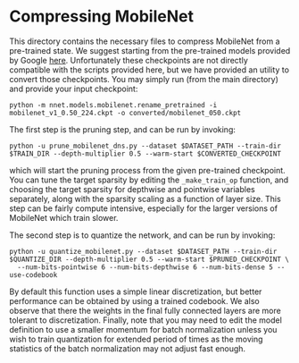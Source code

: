 # Compressing MobileNet

This directory contains the necessary files to compress MobileNet from a pre-trained state. We suggest starting
from the pre-trained models provided by Google [here](https://research.googleblog.com/2017/06/mobilenets-open-source-models-for.html).
Unfortunately these checkpoints are not directly compatible with the scripts provided here, but we have provided an utility
to convert those checkpoints. You may simply run (from the main directory) and provide your input checkpoint:
```{bash}
python -m nnet.models.mobilenet.rename_pretrained -i mobilenet_v1_0.50_224.ckpt -o converted/mobilenet_050.ckpt
```

The first step is the pruning step, and can be run by invoking:
```{bash}
python -u prune_mobilenet_dns.py --dataset $DATASET_PATH --train-dir $TRAIN_DIR --depth-multiplier 0.5 --warm-start $CONVERTED_CHECKPOINT
```
which will start the pruning process from the given pre-trained checkpoint. You can tune the target sparsity by editing
the `_make_train_op` function, and choosing the target sparsity for depthwise and pointwise variables separately, along
with the sparsity scaling as a function of layer size. This step can be fairly compute intensive, especially for the larger
versions of MobileNet which train slower.

The second step is to quantize the network, and can be run by invoking:
```{bash}
python -u quantize_mobilenet.py --dataset $DATASET_PATH --train-dir $QUANTIZE_DIR --depth-multiplier 0.5 --warm-start $PRUNED_CHECKPOINT \
  --num-bits-pointwise 6 --num-bits-depthwise 6 --num-bits-dense 5 --use-codebook
```
By default this function uses a simple linear discretization, but better performance can be obtained by using a trained codebook.
We also observe that there the weights in the final fully connected layers are more tolerant to discretization. Finally, note
that you may need to edit the model definition to use a smaller momentum for batch normalization unless you wish to train
quantization for extended period of times as the moving statistics of the batch normalization may not adjust fast enough.
